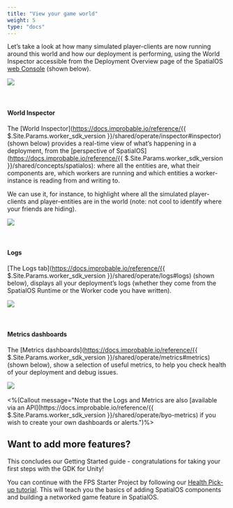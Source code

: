 ```yaml
---
title: "View your game world"
weight: 5
type: "docs"
---
```


Let’s take a look at how many simulated player-clients are now running around this world and how our deployment is performing, using the World Inspector accessible from the Deployment Overview page of the SpatialOS [web Console](https://console.improbable.io) (shown below).

<img src="{{.Site.BaseURL}}docs/assets/overview-page-inspector.png" style="margin: 0 auto; display: block;" />
<br/>
<br/>

#### World Inspector

The [World Inspector](https://docs.improbable.io/reference/{{ $.Site.Params.worker_sdk_version }}/shared/operate/inspector#inspector) (shown below) provides a real-time view of what’s happening in a deployment, from the [perspective of SpatialOS](https://docs.improbable.io/reference/{{ $.Site.Params.worker_sdk_version }}/shared/concepts/spatialos): where all the entities are, what their components are, which workers are running and which entities a worker-instance is reading from and writing to.

We can use it, for instance, to highlight where all the simulated player-clients and player-entities are in the world (note: not cool to identify where your friends are hiding).

<img src="{{.Site.BaseURL}}docs/assets/inspector-simulated-player.png" style="margin: 0 auto; display: block;" />
<br/>
<br/>

#### Logs

[The Logs tab](https://docs.improbable.io/reference/{{ $.Site.Params.worker_sdk_version }}/shared/operate/logs#logs) (shown below), displays all your deployment’s logs (whether they come from the SpatialOS Runtime or the Worker code you have written).

<img src="{{.Site.BaseURL}}docs/assets/logs-app.png" style="margin: 0 auto; display: block;" />
<br/>
<br/>

#### Metrics dashboards

The [Metrics dashboards](https://docs.improbable.io/reference/{{ $.Site.Params.worker_sdk_version }}/shared/operate/metrics#metrics) (shown below), show a selection of useful metrics, to help you check health of your deployment and debug issues.

<img src="{{.Site.BaseURL}}docs/assets/metrics.png" style="margin: 0 auto; display: block;" />
<br/>
<%(Callout message="Note that the Logs and Metrics are also [available via an API](https://docs.improbable.io/reference/{{ $.Site.Params.worker_sdk_version }}/shared/operate/byo-metrics) if you wish to create your own dashboards or alerts.")%>

## Want to add more features?

This concludes our Getting Started guide - congratulations for taking your first steps with the GDK for Unity!

You can continue with the FPS Starter Project by following our [Health Pick-up tutorial]({{.Site.BaseURL}}/projects/fps/tutorial). This will teach you the basics of adding SpatialOS components and building a networked game feature in SpatialOS.
